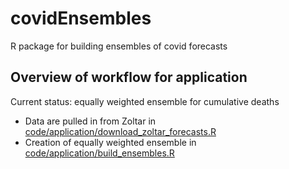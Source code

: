 # covidEnsembles
R package for building ensembles of covid forecasts

## Overview of workflow for application

Current status: equally weighted ensemble for cumulative deaths

 * Data are pulled in from Zoltar in [code/application/download_zoltar_forecasts.R](https://github.com/reichlab/covidEnsembles/blob/master/code/application/download_zoltar_forecasts.R)
 * Creation of equally weighted ensemble in [code/application/build_ensembles.R](https://github.com/reichlab/covidEnsembles/blob/master/code/application/build_ensembles.R)
